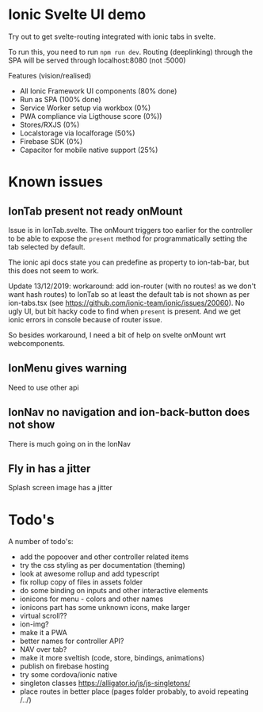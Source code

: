 # Ionic Svelte UI demo
Try out to get svelte-routing integrated with ionic tabs in svelte.

To run this, you need to run `npm run dev`. Routing (deeplinking) through the SPA will be served through localhost:8080 (not :5000)

Features (vision/realised) 
- All Ionic Framework UI components (80% done)
- Run as SPA (100% done)
- Service Worker setup via workbox (0%) 
- PWA compliance via Ligthouse score (0%))
- Stores/RXJS (0%)
- Localstorage via localforage (50%)
- Firebase SDK (0%)
- Capacitor for mobile native support (25%)

# Known issues

## IonTab present not ready onMount
Issue is in IonTab.svelte. The onMount triggers too earlier for the controller to be able to expose the `present` method for programmatically setting the tab selected by default.

The ionic api docs state you can predefine as property to ion-tab-bar, but this does not seem to work.

Update 13/12/2019: workaround: add ion-router (with no routes! as we don't want hash routes) to IonTab so at least the default tab is not shown as per ion-tabs.tsx (see https://github.com/ionic-team/ionic/issues/20060). No ugly UI, but bit hacky code to find when `present` is present. And we get ionic errors in console because of router issue.

So besides workaround, I need a bit of help on svelte onMount wrt webcomponents.

## IonMenu gives warning
Need to use other api

## IonNav no navigation and ion-back-button does not show
There is much going on in the IonNav

## Fly in has a jitter
Splash screen image has a jitter

# Todo's
A number of todo's:
- add the popoover and other controller related items
- try the css styling as per documentation (theming)
- look at awesome rollup and add typescript
- fix rollup copy of files in assets folder
- do some binding on inputs and other interactive elements
- ionicons for menu - colors and other names
- ionicons part has some unknown icons, make larger
- virtual scroll??
- ion-img?
- make it a PWA
- better names for controller API?
- NAV over tab?
- make it more sveltish (code, store, bindings, animations)
- publish on firebase hosting
- try some cordova/ionic native
- singleton classes https://alligator.io/js/js-singletons/
- place routes in better place (pages folder probably, to avoid repeating /../)